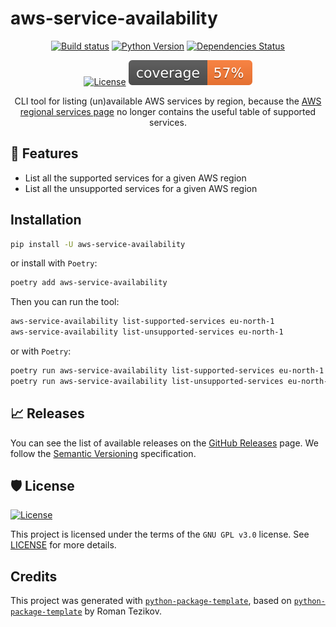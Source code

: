 # aws-service-availability

<div align="center">

[![Build status](https://github.com/jensroland/aws-service-availability/workflows/build/badge.svg?branch=main&event=push)](https://github.com/jensroland/aws-service-availability/actions?query=workflow%3Abuild)
[![Python Version](https://img.shields.io/pypi/pyversions/aws-service-availability.svg)](https://pypi.org/project/aws-service-availability/)
[![Dependencies Status](https://img.shields.io/badge/dependencies-up%20to%20date-brightgreen.svg)](https://github.com/jensroland/aws-service-availability/pulls?utf8=%E2%9C%93&q=is%3Apr%20author%3Aapp%2Fdependabot)

[![License](https://img.shields.io/github/license/jensroland/aws-service-availability)](https://github.com/jensroland/aws-service-availability/blob/main/LICENSE)
![Coverage Report](assets/images/coverage.svg)

CLI tool for listing (un)available AWS services by region, because the [AWS regional services page](https://aws.amazon.com/about-aws/global-infrastructure/regional-product-services/) no longer contains the useful table of supported services.

</div>

## 🚀 Features

- List all the supported services for a given AWS region
- List all the unsupported services for a given AWS region

## Installation

```bash
pip install -U aws-service-availability
```

or install with `Poetry`:

```bash
poetry add aws-service-availability
```

Then you can run the tool:

```bash
aws-service-availability list-supported-services eu-north-1
aws-service-availability list-unsupported-services eu-north-1
```

or with `Poetry`:

```bash
poetry run aws-service-availability list-supported-services eu-north-1
poetry run aws-service-availability list-unsupported-services eu-north-1
```

## 📈 Releases

You can see the list of available releases on the [GitHub Releases](https://github.com/jensroland/aws-service-availability/releases) page. We follow the [Semantic Versioning](https://semver.org/) specification.

## 🛡 License

[![License](https://img.shields.io/github/license/jensroland/aws-service-availability)](https://github.com/jensroland/aws-service-availability/blob/main/LICENSE)

This project is licensed under the terms of the `GNU GPL v3.0` license. See [LICENSE](https://github.com/jensroland/aws-service-availability/blob/main/LICENSE) for more details.

## Credits

This project was generated with [`python-package-template`](https://github.com/JensRoland/python-package-template), based on [`python-package-template`](https://github.com/TezRomacH/python-package-template/) by Roman Tezikov.
